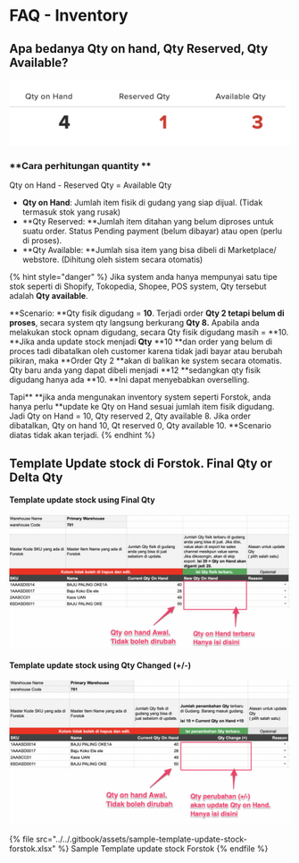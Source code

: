 # FAQ - Inventory

## Apa bedanya Qty on hand, Qty Reserved, Qty Available?

![](../../.gitbook/assets/qty-type-in-forstok.png)

### **Cara perhitungan quantity  **

Qty on Hand - Reserved Qty = Available Qty

* **Qty on Hand**: Jumlah item fisik di gudang yang siap dijual. (Tidak termasuk stok yang rusak)
* **Qty Reserved: **Jumlah item ditahan yang belum diproses untuk suatu order. Status Pending payment (belum dibayar) atau open (perlu di proses).
* **Qty Available: **Jumlah sisa item yang bisa dibeli di Marketplace/ webstore. (Dihitung oleh sistem secara otomatis)&#x20;

{% hint style="danger" %}
Jika system anda hanya mempunyai satu tipe stok seperti di Shopify, Tokopedia, Shopee, POS system, Qty tersebut adalah **Qty available**.&#x20;

**Scenario: **Qty fisik digudang = **10**. Terjadi order **Qty 2 tetapi belum di proses**, secara system qty langsung berkurang **Qty 8.** Apabila anda melakukan stock opnam digudang, secara Qty fisik digudang masih = **10. **Jika anda update stock menjadi  **Qty** **10 **dan order yang belum di proces tadi dibatalkan oleh customer karena tidak jadi bayar atau berubah pikiran, maka **Order Qty 2 **akan di balikan ke system secara otomatis. Qty baru anda yang dapat dibeli menjadi **12 **sedangkan qty fisik digudang hanya ada **10. **Ini dapat menyebabkan overselling.&#x20;

Tapi** **jika anda mengunakan inventory system seperti Forstok, anda hanya perlu **update ke Qty on Hand sesuai jumlah item fisik digudang. Jadi Qty on Hand = 10, Qty reserved 2, Qty available 8. Jika order dibatalkan, Qty on hand 10, Qt reserved 0, Qty available 10. **Scenario diatas tidak akan terjadi.&#x20;
{% endhint %}

## Template Update stock di Forstok. Final Qty or Delta Qty

#### Template update stock using Final Qty

![Template update stock using Qty Final](<../../.gitbook/assets/qty-update-final (1).png>)

#### Template update stock using Qty Changed (+/-)

![Template update stock using Qty Changed](../../.gitbook/assets/qty-update-delta.png)

{% file src="../../.gitbook/assets/sample-template-update-stock-forstok.xlsx" %}
Sample Template update stock Forstok
{% endfile %}
